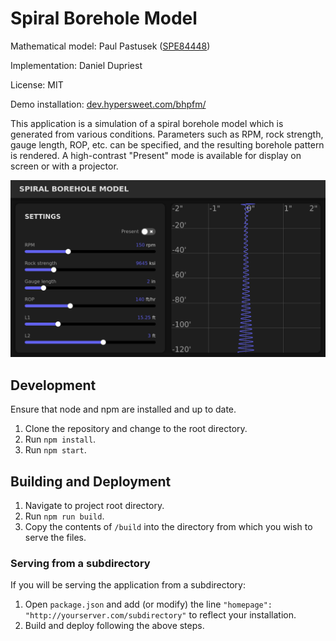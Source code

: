 # Spiral Borehole Model

Mathematical model: Paul Pastusek ([SPE84448](https://onepetro.org/SPEATCE/proceedings-abstract/03ATCE/All-03ATCE/SPE-84448-MS/137797))

Implementation: Daniel Dupriest

License: MIT

Demo installation: [dev.hypersweet.com/bhpfm/](http://dev.hypersweet.com/bhpfm/)

This application is a simulation of a spiral borehole model which is generated from various conditions. Parameters such as RPM, rock strength, gauge length, ROP, etc. can be specified, and the resulting borehole pattern is rendered. A high-contrast "Present" mode is available for display on screen or with a projector.

![Screenshot](screenshot.png)

## Development

Ensure that node and npm are installed and up to date.

1. Clone the repository and change to the root directory.
2. Run `npm install`.
3. Run `npm start`.

## Building and Deployment

1. Navigate to project root directory.
2. Run `npm run build`.
3. Copy the contents of `/build` into the directory from which you wish to serve the files.

### Serving from a subdirectory

If you will be serving the application from a subdirectory:

1. Open `package.json` and add (or modify) the line `"homepage": "http://yourserver.com/subdirectory"` to reflect your installation.
2. Build and deploy following the above steps.
